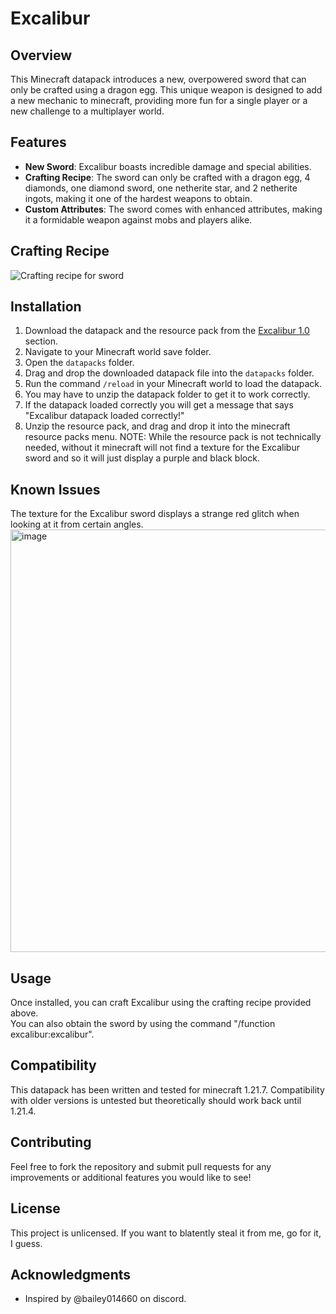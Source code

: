 # Excalibur

## Overview
This Minecraft datapack introduces a new, overpowered sword that can only be crafted using a dragon egg. This unique weapon is designed to add a new mechanic to minecraft, providing more fun for a single player or a new challenge to a multiplayer world. 

## Features
- **New Sword**: Excalibur boasts incredible damage and special abilities.
- **Crafting Recipe**: The sword can only be crafted with a dragon egg, 4 diamonds, one diamond sword, one netherite star, and 2 netherite ingots, making it one of the hardest weapons to obtain. 
- **Custom Attributes**: The sword comes with enhanced attributes, making it a formidable weapon against mobs and players alike.

## Crafting Recipe
![Crafting recipe for sword](image_2025-07-10_163035267.png)

## Installation
1. Download the datapack and the resource pack from the [Excalibur 1.0](https://github.com/ProXxXxXxXxXxX/Excalibur-Datapack/releases/tag/1.0) section.
2. Navigate to your Minecraft world save folder.
3. Open the `datapacks` folder.
4. Drag and drop the downloaded datapack file into the `datapacks` folder.
5. Run the command `/reload` in your Minecraft world to load the datapack.
6. You may have to unzip the datapack folder to get it to work correctly. 
7. If the datapack loaded correctly you will get a message that says "Excalibur datapack loaded correctly!"
8. Unzip the resource pack, and drag and drop it into the minecraft resource packs menu.
   NOTE: While the resource pack is not technically needed, without it minecraft will not find a texture for the Excalibur sword and so it will just display a purple and black block.

## Known Issues
The texture for the Excalibur sword displays a strange red glitch when looking at it from certain angles. <img width="692" height="676" alt="image" src="https://github.com/user-attachments/assets/1cacf127-04c0-4f7b-bf40-f3c5d94885ec" />


## Usage
Once installed, you can craft Excalibur using the crafting recipe provided above. <br> You can also obtain the sword by using the command "/function excalibur:excalibur".

## Compatibility
This datapack has been written and tested for minecraft 1.21.7. Compatibility with older versions is untested but theoretically should work back until 1.21.4. 

## Contributing
Feel free to fork the repository and submit pull requests for any improvements or additional features you would like to see!

## License
This project is unlicensed. If you want to blatently steal it from me, go for it, I guess. 

## Acknowledgments
- Inspired by @bailey014660 on discord. 

